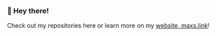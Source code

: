 ### 👋 Hey there!

Check out my repositories here or learn more on my [website, maxs.link](https://maxs.link/)!
